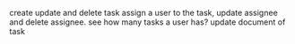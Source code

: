 create update and delete task 
assign a user to the task, update assignee and delete assignee.
see how many tasks a user has?
update document of task
